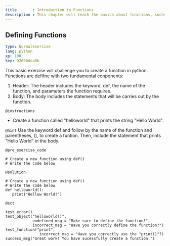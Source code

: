 ```yaml
---
title       : Introduction to Functions
description : This chapter will teach the basics about functions, suchs as defining and calling functions
---
```

## Defining Functions

```yaml
type: NormalExercise
lang: python
xp: 100
key: 92690dea0b
```
This basic exercise will challenge you to create a function in python. 
Functions are defifne with two fundamental conponents:
1. Header:
   The header includes the keyword, def, the name of the function, and parameters the function requires.
2. Body:
   The body includes the statements that will be carries out by the function.
   
`@instructions`
- Create a function called "helloworld" that prints the string "Hello World".

`@hint`
Use the keyword def and follow by the name of the function and parentheses, (), to create a funtion. 
Then, include the statement that prints "Hello World" in the body.

`@pre_exercise_code`
```{python}
# Create a new function using def()
# Write the code below
```
`@solution`
```{python}
# Create a new function using def()
# Write the code below
def helloworld():
   print("Hellow World!")
```

`@sct`
```{python}
test_error()
test_object("helloworld()",
            undefined_msg = "Make sure to define the function!",
            incorrect_msg = "Have you correctly define the function?")
test_function("print",
               incorrect_msg = "Have you correctly use the "print()"?)
success_msg("Great work! You have sucessfully create a function.")
```
